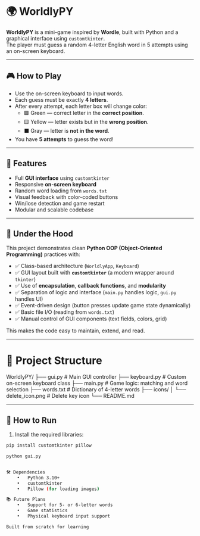 # 🌍 WorldlyPY

**WorldlyPY** is a mini-game inspired by **Wordle**, built with Python and a graphical interface using `customtkinter`.  
The player must guess a random 4-letter English word in 5 attempts using an on-screen keyboard.

---

## 🎮 How to Play

- Use the on-screen keyboard to input words.
- Each guess must be exactly **4 letters**.
- After every attempt, each letter box will change color:
  - 🟩 Green — correct letter in the **correct position**.
  - 🟨 Yellow — letter exists but in the **wrong position**.
  - ⬛ Gray — letter is **not in the word**.
- You have **5 attempts** to guess the word!

---

## 🧩 Features

- Full **GUI interface** using `customtkinter`
- Responsive **on-screen keyboard**
- Random word loading from `words.txt`
- Visual feedback with color-coded buttons
- Win/lose detection and game restart
- Modular and scalable codebase
  
---

## 🧠 Under the Hood

This project demonstrates clean **Python OOP (Object-Oriented Programming)** practices with:

- ✅ Class-based architecture (`WorldlyApp`, `Keyboard`)
- ✅ GUI layout built with **`customtkinter`** (a modern wrapper around `tkinter`)
- ✅ Use of **encapsulation**, **callback functions**, and **modularity**
- ✅ Separation of logic and interface (`main.py` handles logic, `gui.py` handles UI)
- ✅ Event-driven design (button presses update game state dynamically)
- ✅ Basic file I/O (reading from `words.txt`)
- ✅ Manual control of GUI components (text fields, colors, grid)

This makes the code easy to maintain, extend, and read.

---

# 📁 Project Structure

WorldlyPY/
├── gui.py           # Main GUI controller
├── keyboard.py      # Custom on-screen keyboard class
├── main.py          # Game logic: matching and word selection
├── words.txt        # Dictionary of 4-letter words
├── icons/
│   └── delete_icon.png  # Delete key icon
└── README.md

---

## 🚀 How to Run

1. Install the required libraries:

```bash
pip install customtkinter pillow

python gui.py


🛠 Dependencies
	•	Python 3.10+
	•	customtkinter
	•	Pillow (for loading images)

📚 Future Plans
	•	Support for 5- or 6-letter words
	•	Game statistics
	•	Physical keyboard input support

Built from scratch for learning

